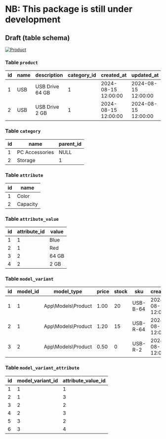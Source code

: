 # NB: This package is still under development

## Draft (table schema)

[![Product](https://i.ibb.co/XWZ4k1s/Laravel-attributable-package.png)](https://dbdiagram.io/d/Laravel-attributable-package-657ae60c56d8064ca00664ad)

### Table `product`

| id  | name | description         | category_id | created_at          | updated_at          |
|-----|------|---------------------|-------------|---------------------|---------------------|
| 1   | USB  | USB Drive 64 GB     | 1           | 2024-08-15 12:00:00 | 2024-08-15 12:00:00 |
| 2   | USB  | USB Drive 2 GB      | 1           | 2024-08-15 12:00:00 | 2024-08-15 12:00:00 |

### Table `category`

| id  | name           | parent_id |
|-----|----------------|-----------|
| 1   | PC Accessories | NULL      |
| 2   | Storage        | 1         |

### Table `attribute`

| id  | name     |
|-----|----------|
| 1   | Color    |
| 2   | Capacity |

### Table `attribute_value`

| id  | attribute_id | value  |
|-----|--------------|--------|
| 1   | 1            | Blue   |
| 2   | 1            | Red    |
| 3   | 2            | 64 GB  |
| 4   | 2            | 2 GB   |

### Table `model_variant`

| id  | model_id | model_type             | price | stock | sku       | created_at          | updated_at          |
|-----|----------|------------------------|-------|-------|-----------|---------------------|---------------------|
| 1   | 1        | App\Models\Product     | 1.00  | 20    | USB-B-64  | 2024-08-15 12:00:00 | 2024-08-15 12:00:00 |
| 2   | 1        | App\Models\Product     | 1.20  | 15    | USB-R-64  | 2024-08-15 12:00:00 | 2024-08-15 12:00:00 |
| 3   | 2        | App\Models\Product     | 0.50  | 0     | USB-R-2   | 2024-08-15 12:00:00 | 2024-08-15 12:00:00 |

### Table `model_variant_attribute`

| id  | model_variant_id | attribute_value_id |
|-----|------------------|--------------------|
| 1   | 1                | 1                  |  // Color: Blue
| 2   | 1                | 3                  |  // Capacity: 64 GB
| 3   | 2                | 2                  |  // Color: Red
| 4   | 2                | 3                  |  // Capacity: 64 GB
| 5   | 3                | 2                  |  // Color: Red
| 6   | 3                | 4                  |  // Capacity: 2 GB


